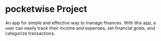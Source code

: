 # pocketwise Project

An app for simple and effective way to manage finances. With this app, a user can easily track their income and expenses, set financial goals, and categorize transactions.
